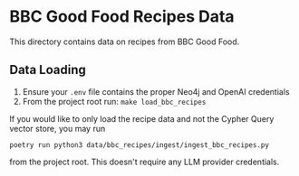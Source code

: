 # BBC Good Food Recipes Data

This directory contains data on recipes from BBC Good Food. 

## Data Loading

1. Ensure your `.env` file contains the proper Neo4j and OpenAI credentials
2. From the project root run: `make load_bbc_recipes`

If you would like to only load the recipe data and not the Cypher Query vector store, you may run
```
poetry run python3 data/bbc_recipes/ingest/ingest_bbc_recipes.py
```
from the project root. This doesn't require any LLM provider credentials.